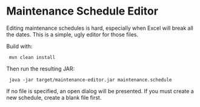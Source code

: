 # Maintenance Schedule Editor

Editing maintenance schedules is hard, especially when Excel will break all
the dates. This is a simple, ugly editor for those files.

Build with:

     mvn clean install

Then run the resulting JAR:

     java -jar target/maintenance-editor.jar maintenance.schedule

If no file is specified, an open dialog will be presented. If you must create a
new schedule, create a blank file first.
